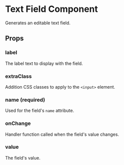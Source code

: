 # Text Field Component

Generates an editable text field.

## Props

### label

The label text to display with the field.

### extraClass

Addition CSS classes to apply to the `<input>` element.

### name (required)

Used for the field's `name` attribute.

### onChange

Handler function called when the field's value changes.

### value

The field's value.